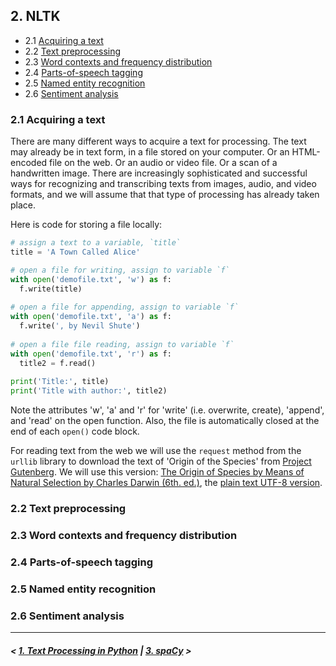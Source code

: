 ## 2. NLTK

- 2.1 [Acquiring a text](#acq)
- 2.2 [Text preprocessing](#preprocessing)
- 2.3 [Word contexts and frequency distribution](#freq)
- 2.4 [Parts-of-speech tagging](#pos)
- 2.5 [Named entity recognition](#ner)
- 2.6 [Sentiment analysis](#sa)

### <a name='acq'/>2.1 Acquiring a text

There are many different ways to acquire a text for processing. The text may already be in text form, 
in a file stored on your computer. Or an HTML-encoded file on the web. Or an audio or video file. 
Or a scan of a handwritten image. There are increasingly sophisticated and successful ways for recognizing 
and transcribing texts from images, audio, and video formats, and we will assume that that type of 
processing has already taken place.

Here is code for storing a file locally:

```python
# assign a text to a variable, `title`
title = 'A Town Called Alice'

# open a file for writing, assign to variable `f`
with open('demofile.txt', 'w') as f:
  f.write(title)
  
# open a file for appending, assign to variable `f`
with open('demofile.txt', 'a') as f:
  f.write(', by Nevil Shute')
  
# open a file file reading, assign to variable `f`
with open('demofile.txt', 'r') as f:
  title2 = f.read()
  
print('Title:', title)
print('Title with author:', title2)
```

Note the attributes 'w', 'a' and 'r' for 'write' (i.e. overwrite, create), 'append', and 'read' on the open function.
Also, the file is automatically closed at the end of each `open()` code block.

For reading text from the web we will use the `request` method from the `urllib` library to download the text of 'Origin of the Species'
from [Project Gutenberg](https://www.gutenberg.org/). We will use this version: [The Origin of Species by Means of Natural Selection by Charles Darwin (6th. ed.)](https://www.gutenberg.org/ebooks/2009), the [plain text UTF-8 version](https://www.gutenberg.org/cache/epub/2009/pg2009.txt).



### <a name='preprocessing'/>2.2 Text preprocessing

### <a name='freq'/>2.3 Word contexts and frequency distribution

### <a name='pos'/>2.4 Parts-of-speech tagging

### <a name='ner'/>2.5 Named entity recognition

### <a name='sa'/>2.6 Sentiment analysis

---

##### \< [1. Text Processing in Python](python-strings.md) \| [3. spaCy](spacy.md) \>

